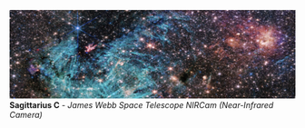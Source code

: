 ![p1](https://github.com/yli12313/yli12313/blob/main/Sagittarius_C.png)
**Sagittarius C** - *James Webb Space Telescope NIRCam (Near-Infrared Camera)*



